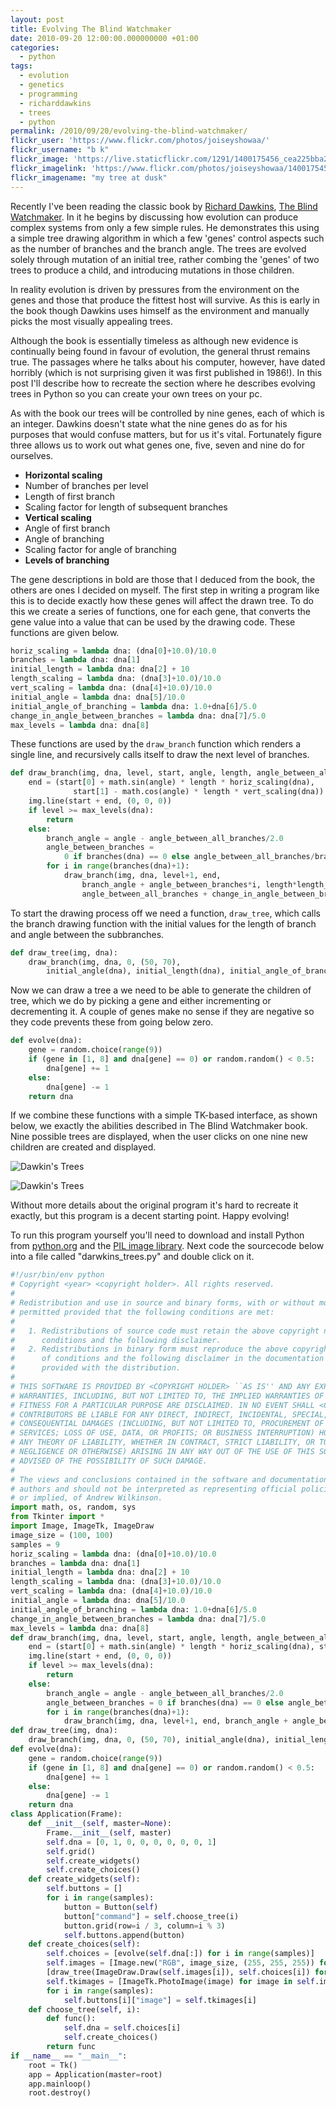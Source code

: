 ```yaml
---
layout: post
title: Evolving The Blind Watchmaker
date: 2010-09-20 12:00:00.000000000 +01:00
categories:
  - python
tags:
  - evolution
  - genetics
  - programming
  - richarddawkins
  - trees
  - python
permalink: /2010/09/20/evolving-the-blind-watchmaker/
flickr_user: 'https://www.flickr.com/photos/joiseyshowaa/'
flickr_username: "b k"
flickr_image: 'https://live.staticflickr.com/1291/1400175456_cea225bba2_w.jpg'
flickr_imagelink: 'https://www.flickr.com/photos/joiseyshowaa/1400175456/'
flickr_imagename: "my tree at dusk"
---
```

Recently I've been reading the classic book by [Richard Dawkins](http://www.richarddawkins.net/), [The Blind
Watchmaker](http://books.google.com/books?id=zHc9PgAACAAJ&dq=blind+watchmaker). In it he begins by discussing
how evolution can produce complex systems from only a few simple rules. He demonstrates this using a simple
tree drawing algorithm in which a few 'genes' control aspects such as the number of branches and the branch
angle. The trees are evolved solely through mutation of an initial tree, rather combing the 'genes' of two
trees to produce a child, and introducing mutations in those children.

In reality evolution is driven by pressures from the environment on the genes and those that produce the
fittest host will survive. As this is early in the book though Dawkins uses himself as the environment and
manually picks the most visually appealing trees.

Although the book is essentially timeless as although new evidence is continually being found in favour of
evolution, the general thrust remains true. The passages where he talks about his computer, however, have
dated horribly (which is not surprising given it was first published in 1986!). In this post I'll describe how
to recreate the section where he describes evolving trees in Python so you can create your own trees on your
pc.

As with the book our trees will be controlled by nine genes, each of which is an integer. Dawkins doesn't
state what the nine genes do as for his purposes that would confuse matters, but for us it's vital.
Fortunately figure three allows us to work out what genes one, five, seven and nine do for ourselves.

* **Horizontal scaling**
* Number of branches per level
* Length of first branch
* Scaling factor for length of subsequent branches
* **Vertical scaling**
* Angle of first branch
* Angle of branching
* Scaling factor for angle of branching
* **Levels of branching**

The gene descriptions in bold are those that I deduced from the book, the others are ones I decided on myself.
The first step in writing a program like this is to decide exactly how these genes will affect the drawn tree.
To do this we create a series of functions, one for each gene, that converts the gene value into a value that
can be used by the drawing code. These functions are given below.

```python
horiz_scaling = lambda dna: (dna[0]+10.0)/10.0
branches = lambda dna: dna[1]
initial_length = lambda dna: dna[2] + 10
length_scaling = lambda dna: (dna[3]+10.0)/10.0
vert_scaling = lambda dna: (dna[4]+10.0)/10.0
initial_angle = lambda dna: dna[5]/10.0
initial_angle_of_branching = lambda dna: 1.0+dna[6]/5.0
change_in_angle_between_branches = lambda dna: dna[7]/5.0
max_levels = lambda dna: dna[8]
```

These functions are used by the `draw_branch` function which renders a single line, and recursively calls
itself to draw the next level of branches.

```python
def draw_branch(img, dna, level, start, angle, length, angle_between_all_branches):
    end = (start[0] + math.sin(angle) * length * horiz_scaling(dna),
              start[1] - math.cos(angle) * length * vert_scaling(dna))
    img.line(start + end, (0, 0, 0))
    if level >= max_levels(dna):
        return
    else:
        branch_angle = angle - angle_between_all_branches/2.0
        angle_between_branches =
            0 if branches(dna) == 0 else angle_between_all_branches/branches(dna)
        for i in range(branches(dna)+1):
            draw_branch(img, dna, level+1, end,
                branch_angle + angle_between_branches*i, length*length_scaling(dna),
                angle_between_all_branches + change_in_angle_between_branches(dna))
```

To start the drawing process off we need a function, `draw_tree`, which calls the branch drawing function
with the initial values for the length of branch and angle between the subbranches.

```python
def draw_tree(img, dna):
    draw_branch(img, dna, 0, (50, 70),
        initial_angle(dna), initial_length(dna), initial_angle_of_branching(dna))
```

Now we can draw a tree a we need to be able to generate the children of tree, which we do by picking a gene
and either incrementing or decrementing it. A couple of genes make no sense if they are negative so they code
prevents these from going below zero.

```python
def evolve(dna):
    gene = random.choice(range(9))
    if (gene in [1, 8] and dna[gene] == 0) or random.random() < 0.5:
        dna[gene] += 1
    else:
        dna[gene] -= 1
    return dna
```

If we combine these functions with a simple TK-based interface, as shown below, we exactly the abilities
described in The Blind Watchmaker book. Nine possible trees are displayed, when the user clicks on one nine
new children are created and displayed.

![Dawkin's Trees](/assets/trees1.png)

![Dawkin's Trees](/assets/trees2.png)

Without more details about the original program it's hard to recreate it exactly, but this program is a decent
starting point. Happy evolving!

To run this program yourself you'll need to download and install Python from
[python.org](http://www.python.org) and the [PIL image library](http://www.pythonware.com/products/pil/). Next
code the sourcecode below into a file called "darwkins_trees.py" and double click on it.

```python
#!/usr/bin/env python
# Copyright <year> <copyright holder>. All rights reserved.
#
# Redistribution and use in source and binary forms, with or without modification, are
# permitted provided that the following conditions are met:
#
#   1. Redistributions of source code must retain the above copyright notice, this list of
#      conditions and the following disclaimer.
#   2. Redistributions in binary form must reproduce the above copyright notice, this list
#      of conditions and the following disclaimer in the documentation and/or other materials
#      provided with the distribution.
#
# THIS SOFTWARE IS PROVIDED BY <COPYRIGHT HOLDER> ``AS IS'' AND ANY EXPRESS OR IMPLIED
# WARRANTIES, INCLUDING, BUT NOT LIMITED TO, THE IMPLIED WARRANTIES OF MERCHANTABILITY AND
# FITNESS FOR A PARTICULAR PURPOSE ARE DISCLAIMED. IN NO EVENT SHALL <COPYRIGHT HOLDER> OR
# CONTRIBUTORS BE LIABLE FOR ANY DIRECT, INDIRECT, INCIDENTAL, SPECIAL, EXEMPLARY, OR
# CONSEQUENTIAL DAMAGES (INCLUDING, BUT NOT LIMITED TO, PROCUREMENT OF SUBSTITUTE GOODS OR
# SERVICES; LOSS OF USE, DATA, OR PROFITS; OR BUSINESS INTERRUPTION) HOWEVER CAUSED AND ON
# ANY THEORY OF LIABILITY, WHETHER IN CONTRACT, STRICT LIABILITY, OR TORT (INCLUDING
# NEGLIGENCE OR OTHERWISE) ARISING IN ANY WAY OUT OF THE USE OF THIS SOFTWARE, EVEN IF
# ADVISED OF THE POSSIBILITY OF SUCH DAMAGE.
#
# The views and conclusions contained in the software and documentation are those of the
# authors and should not be interpreted as representing official policies, either expressed
# or implied, of Andrew Wilkinson.
import math, os, random, sys
from Tkinter import *
import Image, ImageTk, ImageDraw
image_size = (100, 100)
samples = 9
horiz_scaling = lambda dna: (dna[0]+10.0)/10.0
branches = lambda dna: dna[1]
initial_length = lambda dna: dna[2] + 10
length_scaling = lambda dna: (dna[3]+10.0)/10.0
vert_scaling = lambda dna: (dna[4]+10.0)/10.0
initial_angle = lambda dna: dna[5]/10.0
initial_angle_of_branching = lambda dna: 1.0+dna[6]/5.0
change_in_angle_between_branches = lambda dna: dna[7]/5.0
max_levels = lambda dna: dna[8]
def draw_branch(img, dna, level, start, angle, length, angle_between_all_branches):
    end = (start[0] + math.sin(angle) * length * horiz_scaling(dna), start[1] - math.cos(angle) * length * vert_scaling(dna))
    img.line(start + end, (0, 0, 0))
    if level >= max_levels(dna):
        return
    else:
        branch_angle = angle - angle_between_all_branches/2.0
        angle_between_branches = 0 if branches(dna) == 0 else angle_between_all_branches/branches(dna)
        for i in range(branches(dna)+1):
            draw_branch(img, dna, level+1, end, branch_angle + angle_between_branches*i, length*length_scaling(dna), angle_between_all_branches + change_in_angle_between_branches(dna))
def draw_tree(img, dna):
    draw_branch(img, dna, 0, (50, 70), initial_angle(dna), initial_length(dna), initial_angle_of_branching(dna))
def evolve(dna):
    gene = random.choice(range(9))
    if (gene in [1, 8] and dna[gene] == 0) or random.random() < 0.5:
        dna[gene] += 1
    else:
        dna[gene] -= 1
    return dna
class Application(Frame):
    def __init__(self, master=None):
        Frame.__init__(self, master)
        self.dna = [0, 1, 0, 0, 0, 0, 0, 0, 1]
        self.grid()
        self.create_widgets()
        self.create_choices()
    def create_widgets(self):
        self.buttons = []
        for i in range(samples):
            button = Button(self)
            button["command"] = self.choose_tree(i)
            button.grid(row=i / 3, column=i % 3)
            self.buttons.append(button)
    def create_choices(self):
        self.choices = [evolve(self.dna[:]) for i in range(samples)]
        self.images = [Image.new("RGB", image_size, (255, 255, 255)) for _ in range(samples)]
        [draw_tree(ImageDraw.Draw(self.images[i]), self.choices[i]) for i in range(samples)]
        self.tkimages = [ImageTk.PhotoImage(image) for image in self.images]
        for i in range(samples):
            self.buttons[i]["image"] = self.tkimages[i]
    def choose_tree(self, i):
        def func():
            self.dna = self.choices[i]
            self.create_choices()
        return func
if __name__ == "__main__":
    root = Tk()
    app = Application(master=root)
    app.mainloop()
    root.destroy()
```

